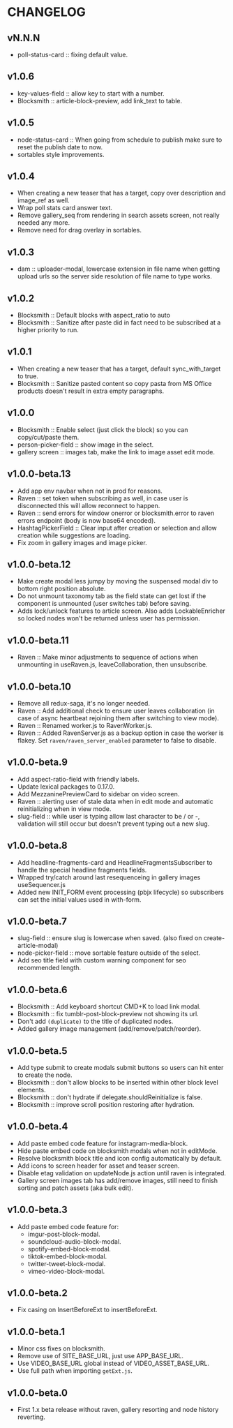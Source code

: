 # CHANGELOG

## vN.N.N
* poll-status-card :: fixing default value.

## v1.0.6
* key-values-field :: allow key to start with a number.
* Blocksmith :: article-block-preview, add link_text to table.


## v1.0.5
* node-status-card :: When going from schedule to publish make sure to reset the publish date to now.
* sortables style improvements.


## v1.0.4
* When creating a new teaser that has a target, copy over description and image_ref as well.
* Wrap poll stats card answer text.
* Remove gallery_seq from rendering in search assets screen, not really needed any more.
* Remove need for drag overlay in sortables.


## v1.0.3
* dam :: uploader-modal, lowercase extension in file name when getting upload urls so the server side resolution of file name to type works.


## v1.0.2
* Blocksmith :: Default blocks with aspect_ratio to auto
* Blocksmith :: Sanitize after paste did in fact need to be subscribed at a higher priority to run.


## v1.0.1
* When creating a new teaser that has a target, default sync_with_target to true.
* Blocksmith :: Sanitize pasted content so copy pasta from MS Office products doesn't result in extra empty paragraphs.


## v1.0.0
* Blocksmith :: Enable select (just click the block) so you can copy/cut/paste them.
* person-picker-field :: show image in the select.
* gallery screen :: images tab, make the link to image asset edit mode.


## v1.0.0-beta.13
* Add app env navbar when not in prod for reasons.
* Raven :: set token when subscribing as well, in case user is disconnected this will allow reconnect to happen.
* Raven :: send errors for window onerror or blocksmith.error to raven errors endpoint (body is now base64 encoded).
* HashtagPickerField :: Clear input after creation or selection and allow creation while suggestions are loading.
* Fix zoom in gallery images and image picker.


## v1.0.0-beta.12
* Make create modal less jumpy by moving the suspensed modal div to bottom right position absolute.
* Do not unmount taxonomy tab as the field state can get lost if the component is unmounted (user switches tab) before saving.
* Adds lock/unlock features to article screen. Also adds LockableEnricher so locked nodes won't be returned unless user has permission.


## v1.0.0-beta.11
* Raven :: Make minor adjustments to sequence of actions when unmounting in useRaven.js, leaveCollaboration, then unsubscribe.


## v1.0.0-beta.10
* Remove all redux-saga, it's no longer needed.
* Raven :: Add additional check to ensure user leaves collaboration (in case of async heartbeat rejoining them after switching to view mode).
* Raven :: Renamed worker.js to RavenWorker.js.
* Raven :: Added RavenServer.js as a backup option in case the worker is flakey. Set `raven/raven_server_enabled` parameter to false to disable.


## v1.0.0-beta.9
* Add aspect-ratio-field with friendly labels.
* Update lexical packages to 0.17.0.
* Add MezzaninePreviewCard to sidebar on video screen.
* Raven :: alerting user of stale data when in edit mode and automatic reinitializing when in view mode.
* slug-field :: while user is typing allow last character to be / or -, validation will still occur but doesn't prevent typing out a new slug.


## v1.0.0-beta.8
* Add headline-fragments-card and HeadlineFragmentsSubscriber to handle the special headline fragments fields.
* Wrapped try/catch around last resequenceing in gallery images useSequencer.js
* Added new INIT_FORM event processing (pbjx lifecycle) so subscribers can set the initial values used in with-form.


## v1.0.0-beta.7
* slug-field :: ensure slug is lowercase when saved. (also fixed on create-article-modal)
* node-picker-field :: move sortable feature outside of the select.
* Add seo title field with custom warning component for seo recommended length.


## v1.0.0-beta.6
* Blocksmith :: Add keyboard shortcut CMD+K to load link modal.
* Blocksmith :: fix tumblr-post-block-preview not showing its url.
* Don't add `(duplicate)` to the title of duplicated nodes.
* Added gallery image management (add/remove/patch/reorder).


## v1.0.0-beta.5
* Add type submit to create modals submit buttons so users can hit enter to create the node.
* Blocksmith :: don't allow blocks to be inserted within other block level elements.
* Blocksmith :: don't hydrate if delegate.shouldReinitialize is false.
* Blocksmith :: improve scroll position restoring after hydration.


## v1.0.0-beta.4
* Add paste embed code feature for instagram-media-block.
* Hide paste embed code on blocksmith modals when not in editMode.
* Resolve blocksmith block title and icon config automatically by default.
* Add icons to screen header for asset and teaser screen.
* Disable etag validation on updateNode.js action until raven is integrated.
* Gallery screen images tab has add/remove images, still need to finish sorting and patch assets (aka bulk edit).


## v1.0.0-beta.3
* Add paste embed code feature for:
  * imgur-post-block-modal.
  * soundcloud-audio-block-modal.
  * spotify-embed-block-modal.
  * tiktok-embed-block-modal.
  * twitter-tweet-block-modal.
  * vimeo-video-block-modal.


## v1.0.0-beta.2
* Fix casing on InsertBeforeExt to insertBeforeExt.


## v1.0.0-beta.1
* Minor css fixes on blocksmith.
* Remove use of SITE_BASE_URL, just use APP_BASE_URL.
* Use VIDEO_BASE_URL global instead of VIDEO_ASSET_BASE_URL.
* Use full path when importing `getExt.js`.


## v1.0.0-beta.0
* First 1.x beta release without raven, gallery resorting and node history reverting.
